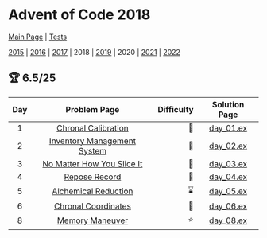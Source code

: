 # Advent of Code 2018

[Main Page](https://adventofcode.com/2018) | [Tests](/test/2018)

[2015](/lib/2015) | [2016](/lib/2016) | [2017](/lib/2017) | 2018 | [2019](/lib/2019) | 2020 | [2021](/lib/2021) | [2022](/lib/2022)

## :trophy: 6.5/25

| Day | Problem Page | Difficulty | Solution Page |
| :---: | :------: | ---: | :---: |
| 1 | [Chronal Calibration](https://adventofcode.com/2018/day/1) | :star2: | [day_01.ex](/lib/2018/day_01.ex) |
| 2 | [Inventory Management System](https://adventofcode.com/2018/day/2) | :star2: | [day_02.ex](/lib/2018/day_02.ex) |
| 3 | [No Matter How You Slice It](https://adventofcode.com/2018/day/3)  | :star2: | [day_03.ex](/lib/2018/day_03.ex) |
| 4 | [Repose Record](https://adventofcode.com/2018/day/4)  | :star2: | [day_04.ex](/lib/2018/day_04.ex) |
| 5 | [Alchemical Reduction](https://adventofcode.com/2018/day/5)  | :hourglass: | [day_05.ex](/lib/2018/day_05.ex) |
| 6 | [Chronal Coordinates](https://adventofcode.com/2018/day/6)  | :star2: | [day_06.ex](/lib/2018/day_06.ex) |
| 8 | [Memory Maneuver](https://adventofcode.com/2018/day/8)  | :star: | [day_08.ex](/lib/2018/day_08.ex) |
